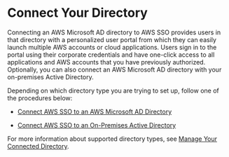 # Connect Your Directory<a name="step2"></a>

Connecting an AWS Microsoft AD directory to AWS SSO provides users in that directory with a personalized user portal from which they can easily launch multiple AWS accounts or cloud applications\. Users sign in to the portal using their corporate credentials and have one\-click access to all applications and AWS accounts that you have previously authorized\. Optionally, you can also connect an AWS Microsoft AD directory with your on\-premises Active Directory\.

Depending on which directory type you are trying to set up, follow one of the procedures below:

+ [Connect AWS SSO to an AWS Microsoft AD Directory](connectonpremad.md)

+ [Connect AWS SSO to an On\-Premises Active Directory](connectawsad.md)

For more information about supported directory types, see [Manage Your Connected Directory](manage-connected-directory.md)\.